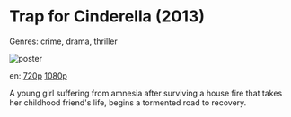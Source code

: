 # Trap for Cinderella (2013)

Genres: crime, drama, thriller

![poster](http://image.tmdb.org/t/p/w500/8c9mbPVBcPuplCCBwsf2IB02pwR.jpg)

en:
  [720p](magnet:?xt=urn:btih:C40E9E9B0D106C1533B32E78114D60D8BF5B02CD&tr=udp://glotorrents.pw:6969/announce&tr=udp://tracker.opentrackr.org:1337/announce&tr=udp://torrent.gresille.org:80/announce&tr=udp://tracker.openbittorrent.com:80&tr=udp://tracker.coppersurfer.tk:6969&tr=udp://tracker.leechers-paradise.org:6969&tr=udp://p4p.arenabg.ch:1337&tr=udp://tracker.internetwarriors.net:1337)
  [1080p](magnet:?xt=urn:btih:AC8F0F8964451AA64A15E9FD58BC8E6052444CF2&tr=udp://glotorrents.pw:6969/announce&tr=udp://tracker.opentrackr.org:1337/announce&tr=udp://torrent.gresille.org:80/announce&tr=udp://tracker.openbittorrent.com:80&tr=udp://tracker.coppersurfer.tk:6969&tr=udp://tracker.leechers-paradise.org:6969&tr=udp://p4p.arenabg.ch:1337&tr=udp://tracker.internetwarriors.net:1337)
  


A young girl suffering from amnesia after surviving a house fire that takes her childhood friend's life, begins a tormented road to recovery.